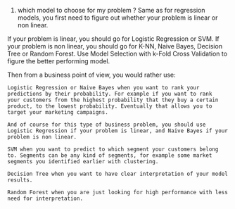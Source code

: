 1. which model to choose for my problem ?
Same as for regression models, you first need to figure out whether your problem is linear or non linear. 

If your problem is linear, you should go for Logistic Regression or SVM.
If your problem is non linear, you should go for K-NN, Naive Bayes, Decision Tree or Random Forest.
Use Model Selection with k-Fold Cross Validation to  figure the better performing model.

Then from a business point of view, you would rather use:

    Logistic Regression or Naive Bayes when you want to rank your predictions by their probability. For example if you want to rank your customers from the highest probability that they buy a certain product, to the lowest probability. Eventually that allows you to target your marketing campaigns. 

    And of course for this type of business problem, you should use Logistic Regression if your problem is linear, and Naive Bayes if your problem is non linear.

    SVM when you want to predict to which segment your customers belong to. Segments can be any kind of segments, for example some market segments you identified earlier with clustering.

    Decision Tree when you want to have clear interpretation of your model results.

    Random Forest when you are just looking for high performance with less need for interpretation. 